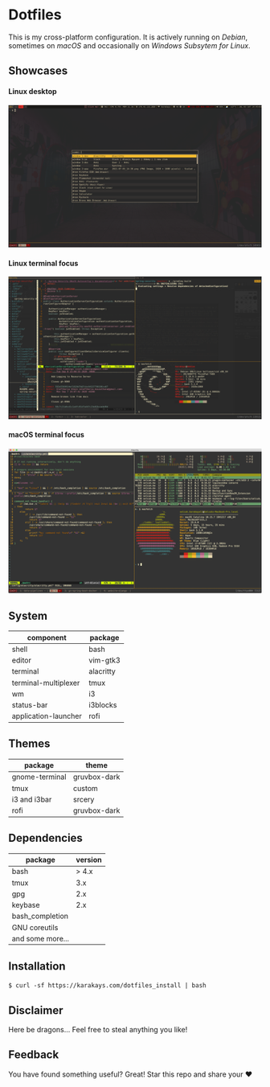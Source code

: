 # Dotfiles

This is my cross-platform configuration. It is actively running on *Debian*, sometimes on *macOS* and occasionally on *Windows Subsytem for Linux*.

## Showcases

#### Linux desktop

![alt text](https://raw.githubusercontent.com/karakays/dotfiles/master/screenshots/linux_00.png "Screenshot from debian")

#### Linux terminal focus

![alt text](https://raw.githubusercontent.com/karakays/dotfiles/master/screenshots/linux_01.png "Screenshot from debian")

#### macOS terminal focus

![alt text](https://raw.githubusercontent.com/karakays/dotfiles/master/screenshots/macos.png "Screenshot from macOS")

## System

| component | package
|--- | ---
| shell | bash 
| editor | vim-gtk3
| terminal | alacritty
| terminal-multiplexer | tmux
| wm | i3
| status-bar | i3blocks
| application-launcher | rofi

## Themes

| package | theme
|--- | ---
| gnome-terminal | gruvbox-dark
| tmux | custom
| i3 and i3bar | srcery
| rofi | gruvbox-dark

## Dependencies

| package | version
|--- | ---
| bash | > 4.x
| tmux | 3.x
| gpg | 2.x
| keybase | 2.x
| bash\_completion | 
| GNU coreutils |
| and some more... |


## Installation
```
$ curl -sf https://karakays.com/dotfiles_install | bash
```

## Disclaimer

Here be dragons... Feel free to steal anything you like! 

## Feedback

You have found something useful? Great! Star this repo and share your ❤️
